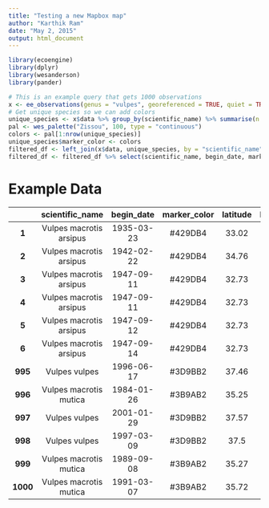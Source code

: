 ```yaml
---
title: "Testing a new Mapbox map"
author: "Karthik Ram"
date: "May 2, 2015"
output: html_document
---
```



```r
library(ecoengine)
library(dplyr)
library(wesanderson)
library(pander)
```




```r
# This is an example query that gets 1000 observations
x <- ee_observations(genus = "vulpes", georeferenced = TRUE, quiet = TRUE, progress = FALSE)
# Get unique species so we can add colors
unique_species <- x$data %>% group_by(scientific_name) %>% summarise(n = n()) %>% arrange(desc(n))
pal <- wes_palette("Zissou", 100, type = "continuous")
colors <- pal[1:nrow(unique_species)]
unique_species$marker_color <- colors
filtered_df <- left_join(x$data, unique_species, by = "scientific_name")
filtered_df <- filtered_df %>% select(scientific_name, begin_date, marker_color, latitude, longitude)
```

# Example Data


|   &nbsp;   |     scientific_name     |  begin_date  |  marker_color  |  latitude  |  longitude  |
|:----------:|:-----------------------:|:------------:|:--------------:|:----------:|:-----------:|
|   **1**    | Vulpes macrotis arsipus |  1935-03-23  |    #429DB4     |   33.02    |   -114.6    |
|   **2**    | Vulpes macrotis arsipus |  1942-02-22  |    #429DB4     |   34.76    |   -116.4    |
|   **3**    | Vulpes macrotis arsipus |  1947-09-11  |    #429DB4     |   32.73    |   -114.7    |
|   **4**    | Vulpes macrotis arsipus |  1947-09-11  |    #429DB4     |   32.73    |   -114.7    |
|   **5**    | Vulpes macrotis arsipus |  1947-09-12  |    #429DB4     |   32.73    |   -114.7    |
|   **6**    | Vulpes macrotis arsipus |  1947-09-14  |    #429DB4     |   32.73    |   -114.7    |
|  **995**   |      Vulpes vulpes      |  1996-06-17  |    #3D9BB2     |   37.46    |   -122.1    |
|  **996**   | Vulpes macrotis mutica  |  1984-01-26  |    #3B9AB2     |   35.25    |   -119.5    |
|  **997**   |      Vulpes vulpes      |  2001-01-29  |    #3D9BB2     |   37.57    |   -122.1    |
|  **998**   |      Vulpes vulpes      |  1997-03-09  |    #3D9BB2     |    37.5    |   -122.2    |
|  **999**   | Vulpes macrotis mutica  |  1989-09-08  |    #3B9AB2     |   35.27    |   -119.5    |
|  **1000**  | Vulpes macrotis mutica  |  1991-03-07  |    #3B9AB2     |   35.72    |   -120.8    |

